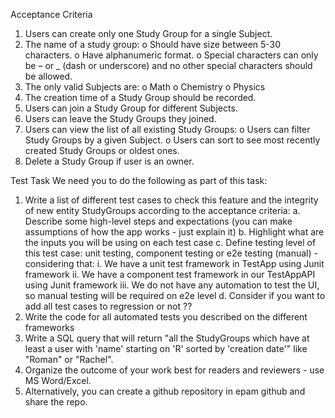 Acceptance Criteria

1. Users can create only one Study Group for a single Subject.
2. The name of a study group:
   o Should have size between 5-30 characters.
   o Have alphanumeric format.
   o Special characters can only be – or _ (dash or underscore) and no other special characters should be allowed.
3. The only valid Subjects are:
   o Math
   o Chemistry
   o Physics
4. The creation time of a Study Group should be recorded.
5. Users can join a Study Group for different Subjects.
6. Users can leave the Study Groups they joined.
7. Users can view the list of all existing Study Groups:
   o Users can filter Study Groups by a given Subject.
   o Users can sort to see most recently created Study Groups or oldest ones.
8. Delete a Study Group if user is an owner.

Test Task
We need you to do the following as part of this task:

1. Write a list of different test cases to check this feature and the integrity of new entity StudyGroups according to
   the acceptance criteria:
   a. Describe some high-level steps and expectations (you can make assumptions of how the app works - just explain it)
   b. Highlight what are the inputs you will be using on each test case
   c. Define testing level of this test case: unit testing, component testing or e2e testing (manual) - considering
   that:
   i. We have a unit test framework in TestApp using Junit framework
   ii. We have a component test framework in our TestAppAPI using Junit framework
   iii. We do not have any automation to test the UI, so manual testing will be required on e2e level
   d. Consider if you want to add all test cases to regression or not ??
2. Write the code for all automated tests you described on the different frameworks
3. Write a SQL query that will return "all the StudyGroups which have at least a user with 'name' starting on 'R' sorted
   by 'creation date'" like "Roman" or "Rachel".
4. Organize the outcome of your work best for readers and reviewers - use MS Word/Excel.
5. Alternatively, you can create a github repository in epam github and share the repo.
